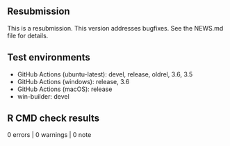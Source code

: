 ## Resubmission

This is a resubmission. This version addresses bugfixes. See the NEWS.md file for details.

## Test environments

* GitHub Actions (ubuntu-latest): devel, release, oldrel, 3.6, 3.5
* GitHub Actions (windows): release, 3.6
* GitHub Actions (macOS): release
* win-builder: devel

## R CMD check results

0 errors | 0 warnings | 0 note
